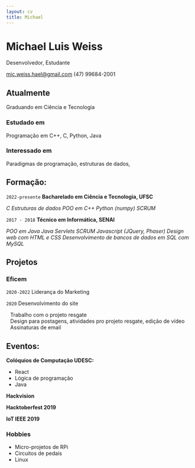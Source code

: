 ```yaml
---
layout: cv
title: Michael
---
```

# Michael Luis Weiss
Desenvolvedor, Estudante

<div id="webaddress">
<a href="mic.weiss.hael@gmail.com">mic.weiss.hael@gmail.com</a>
<a>(47) 99684-2001</a>
</div>


## Atualmente

Graduando em Ciência e Tecnologia

### Estudado em

Programação em C++, C, Python, Java

### Interessado em

Paradigmas de programação, estruturas de dados,

## Formação:

`2022-presente`
__Bacharelado em Ciência e Tecnologia, UFSC__
    
_C_
_Estruturas de dados_
_POO em C++_
_Python (numpy)_
_SCRUM_

`2017 - 2018`
__Técnico em Informática, SENAI__

_POO em Java_
_Java Servlets_
_SCRUM_
_Javascript (JQuery, Phaser)_
_Design web com HTML e CSS_
_Desenvolvimento de bancos de dados em SQL com MySQL_

## Projetos

### Eficem
`2020-2022`
Liderança do Marketing 
    
`2020`
Desenvolvimento do site
    
` ` Trabalho com o projeto resgate\
` ` Design para postagens, atividades pro projeto resgate, edição de vídeo\
` ` Assinaturas de email

## Eventos:

__Colóquios de Computação UDESC:__

 - React
 - Lógica de programação
 - Java

__Hackvision__

__Hacktoberfest 2019__

__IoT IEEE 2019__


### Hobbies

- Micro-projetos de RPi
- Circuitos de pedais
- Linux

<!-- ### Footer

Last updated: May 2013 -->


